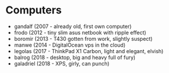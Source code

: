 # Computers

* gandalf (2007 - already old, first own computer)
* frodo (2012 - tiny slim asus netbook with ripple effect)
* boromir (2013 - T430 gotten from work, slightly suspect)
* manwe (2014 - DigitalOcean vps in the cloud)
* legolas (2017 - ThinkPad X1 Carbon, light and elegant, elvish)
* balrog (2018 - desktop, big and heavy full of fury)
* galadriel (2018 - XPS, girly, can punch)
